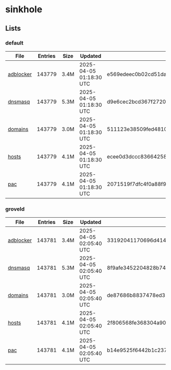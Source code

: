 # sinkhole

## Lists

### default

|File|Entries|Size|Updated|Hash|
|-|-|-|-|-|
|[adblocker](https://raw.githubusercontent.com/groveld/sinkhole/lists/default/adblocker.txt)|143779|3.4M|2025-04-05 01:18:30 UTC|e569edeec0b02cd51dae5c45495c8477a212df78b1b516b2d0457a444cc73058|
|[dnsmasq](https://raw.githubusercontent.com/groveld/sinkhole/lists/default/dnsmasq.txt)|143779|5.3M|2025-04-05 01:18:30 UTC|d9e6cec2bcd367f2720c0613d88a77fcdf962f40f036bf49da236636a2d84c25|
|[domains](https://raw.githubusercontent.com/groveld/sinkhole/lists/default/domains.txt)|143779|3.0M|2025-04-05 01:18:30 UTC|511123e38509fed4810104cec09ec49f4d5cb7b019029b1474aa184a9a54abed|
|[hosts](https://raw.githubusercontent.com/groveld/sinkhole/lists/default/hosts.txt)|143779|4.1M|2025-04-05 01:18:30 UTC|ecee0d3dccc836642586295ae3337e9d65c83eff988a6122f6b69068d9183dde|
|[pac](https://raw.githubusercontent.com/groveld/sinkhole/lists/default/pac.txt)|143779|4.1M|2025-04-05 01:18:30 UTC|2071519f7dfc4f0a88f9f9f036ab48cad907d6f79cb5e8b2487f3cc5c369c3e8|

### groveld

|File|Entries|Size|Updated|Hash|
|-|-|-|-|-|
|[adblocker](https://raw.githubusercontent.com/groveld/sinkhole/lists/groveld/adblocker.txt)|143781|3.4M|2025-04-05 02:05:40 UTC|33192041170696d414ecc526e3f25e46d0fd46b1daa66823c75c90c42294d675|
|[dnsmasq](https://raw.githubusercontent.com/groveld/sinkhole/lists/groveld/dnsmasq.txt)|143781|5.3M|2025-04-05 02:05:40 UTC|8f9afe3452204828b743b4fe04d458710f2af4b07496697103cb7009e12da32a|
|[domains](https://raw.githubusercontent.com/groveld/sinkhole/lists/groveld/domains.txt)|143781|3.0M|2025-04-05 02:05:40 UTC|de87686b8837478ed32f7f60ae088393d501a81d8ac70a006f2e87d382c1c4b0|
|[hosts](https://raw.githubusercontent.com/groveld/sinkhole/lists/groveld/hosts.txt)|143781|4.1M|2025-04-05 02:05:40 UTC|2f806568fe368304a90b0ae2198ba71c4a6b5a2436715aff3f4b3244f6d7741a|
|[pac](https://raw.githubusercontent.com/groveld/sinkhole/lists/groveld/pac.txt)|143781|4.1M|2025-04-05 02:05:40 UTC|b14e9525f6442b1c237096dddf5f134792123051f7b7e99a04e25159c539159a|
